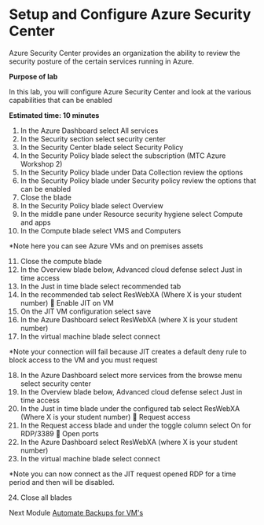 # Setup and Configure Azure Security Center #

Azure Security Center provides an organization the ability to review the security posture of the certain services running in Azure.

**Purpose of lab**

In this lab, you will configure Azure Security Center and look at the various capabilities that can be enabled

**Estimated time: 10 minutes**

1. In the Azure Dashboard select All services
2. In the Security section select security center
3. In the Security Center blade select Security Policy
4. In the Security Policy blade select the subscription (MTC Azure Workshop 2)
5. In the Security Policy blade under Data Collection review the options
6. In the Security Policy blade under Security policy review the options that can be enabled
7. Close the blade
8. In the Security Policy blade select Overview
9. In the middle pane under Resource security hygiene select Compute and apps
10. In the Compute blade select VMS and Computers

 *Note here you can see Azure VMs and on premises assets

11. Close the compute blade
12. In the Overview blade below, Advanced cloud defense select Just in time access
13. In the Just in time blade select recommended tab
14. In the recommended tab select ResWebXA (Where X is your student number)  Enable JIT on VM
15. On the JIT VM configuration select save
16. In the Azure Dashboard select ResWebXA (where X is your student number)
17. In the virtual machine blade select connect

*Note your connection will fail because JIT creates a default deny rule to block access to the VM and you must request

18. In the Azure Dashboard select more services from the browse menu select security center
19. In the Overview blade below, Advanced cloud defense select Just in time access
20. In the Just in time blade under the configured tab select ResWebXA (Where X is your student number)  Request access
21. In the Request access blade and under the toggle column select On for RDP/3389  Open ports
22. In the Azure Dashboard select ResWebXA (where X is your student number)
23. In the virtual machine blade select connect

*Note you can now connect as the JIT request opened RDP for a time period and then will be disabled.

24. Close all blades

Next Module [Automate Backups for VM's](backupvm.md)